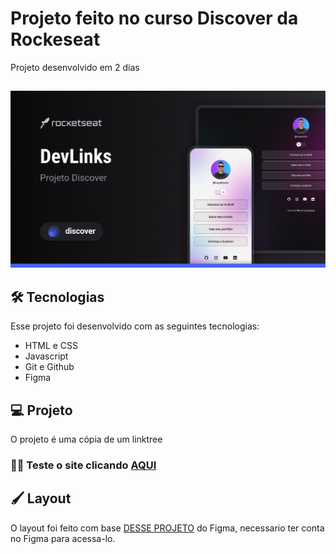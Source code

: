 # Projeto feito no curso Discover da Rockeseat

Projeto desenvolvido em 2 dias

##
<img src="./src/assets/preview.png">



## 🛠️ Tecnologias

Esse projeto foi desenvolvido com as seguintes tecnologias:

 - HTML e CSS
 - Javascript
 - Git e Github
 - Figma

## 💻 Projeto

O projeto é uma cópia de um linktree

### 👨‍💻 Teste o site clicando [AQUI](https://massao456.github.io/Projeto-do-curso-Discover---Rocketseat/)

## 🖌️ Layout

 O layout foi feito com base [DESSE PROJETO](https://www.figma.com/community/file/1187422022288947321) do Figma, necessario ter conta no Figma para acessa-lo.
